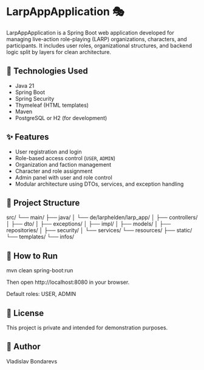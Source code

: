 # LarpAppApplication 🎭

LarpAppApplication is a Spring Boot web application developed for managing live-action role-playing (LARP) organizations, characters, and participants.
It includes user roles, organizational structures, and backend logic split by layers for clean architecture.

## 🔧 Technologies Used

- Java 21
- Spring Boot
- Spring Security
- Thymeleaf (HTML templates)
- Maven
- PostgreSQL or H2 (for development)

## ✨ Features

- User registration and login
- Role-based access control (`USER`, `ADMIN`)
- Organization and faction management
- Character and role assignment
- Admin panel with user and role control
- Modular architecture using DTOs, services, and exception handling

## 📁 Project Structure

src/
└── main/
├── java/
│ └── de/larphelden/larp_app/
│ ├── controllers/
│ ├── dto/
│ ├── exceptions/
│ ├── impl/
│ ├── models/
│ ├── repositories/
│ ├── security/
│ └── services/
└── resources/
├── static/
└── templates/
└── infos/

## 🚀 How to Run

mvn clean spring-boot:run

Then open http://localhost:8080 in your browser.

Default roles: USER, ADMIN

## 📄 License
This project is private and intended for demonstration purposes.

## 👤 Author
Vladislav Bondarevs